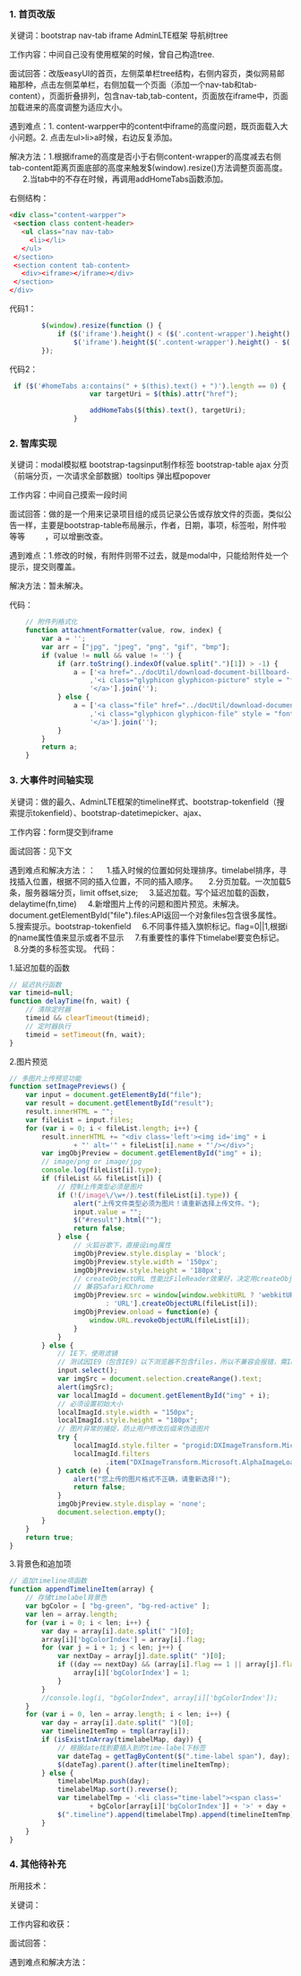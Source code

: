 ### 1. 首页改版
关键词：bootstrap nav-tab iframe AdminLTE框架 导航树tree

工作内容：中间自己没有使用框架的时候，曾自己构造tree.

面试回答：改版easyUI的首页，左侧菜单栏tree结构，右侧内容页，类似网易邮箱那种，点击左侧菜单栏，右侧加载一个页面（添加一个nav-tab和tab-content），页面折叠排列，包含nav-tab,tab-content，页面放在iframe中，页面加载进来的高度调整为适应大小。

遇到难点：1. content-warpper中的content中iframe的高度问题，既页面载入大小问题。2. 点击左ul>li>a时候，右边反复添加。

解决方法：1.根据iframe的高度是否小于右侧content-wrapper的高度减去右侧tab-content距离页面底部的高度来触发$(window).resize()方法调整页面高度。
         2.当tab中的不存在时候，再调用addHomeTabs函数添加。

右侧结构：
```html
<div class="content-warpper">
 <section class content-header>
   <ul class="nav nav-tab>
     <li></li>
   </ul>
 </section>
 <section content tab-content>
   <div><iframe></iframe></div>
 </section>
</div>
```

代码1：
```javascript
        $(window).resize(function () {
            if ($('iframe').height() < ($('.content-wrapper').height() - $('iframe').closest('section')[0].offsetTop))
                $('iframe').height($('.content-wrapper').height() - $('iframe').closest('section')[0].offsetTop)
        });
```
代码2：
```javascript
 if ($('#homeTabs a:contains(" + $(this).text() + ")').length == 0) {
                    var targetUri = $(this).attr("href");

                    addHomeTabs($(this).text(), targetUri);
                }
```
### 2. 智库实现
关键词：modal模拟框 bootstrap-tagsinput制作标签 bootstrap-table ajax 分页（前端分页，一次请求全部数据）tooltips 弹出框popover

工作内容：中间自己摸索一段时间

面试回答：做的是一个用来记录项目组的成员记录公告或存放文件的页面，类似公告一样，主要是bootstrap-table布局展示，作者，日期，事项，标签啦，附件啦等等
         ，可以增删改查。

遇到难点：1.修改的时候，有附件则带不过去，就是modal中，只能给附件处一个提示，提交则覆盖。

解决方法：暂未解决。

代码：
```javascript
    // 附件列格式化
    function attachmentFormatter(value, row, index) {
        var a = '';
        var arr = ["jpg", "jpeg", "png", "gif", "bmp"];
        if (value != null && value != '') {
            if (arr.toString().indexOf(value.split(".")[1]) > -1) {
                a = ['<a href="../docUtil/download-document-billboard-' + row['docId'] + '" title="' + value + '">'
                    ,'<i class="glyphicon glyphicon-picture" style = "font-size:30px;"></i>',
                    '</a>'].join('');
            } else {
                a = ['<a class="file" href="../docUtil/download-document-billboard-' + row['docId'] + '" title="' + value + '">'
                    ,'<i class="glyphicon glyphicon-file" style = "font-size:30px;"></i>',
                    '</a>'].join('');
            }
        }
        return a;
    }
```

### 3. 大事件时间轴实现
关键词：做的最久、AdminLTE框架的timeline样式、bootstrap-tokenfield（搜索提示tokenfield）、bootstrap-datetimepicker、ajax、

工作内容：form提交到iframe

面试回答：见下文

遇到难点和解决方法：：
      1.插入时候的位置如何处理排序。timelabel排序，寻找插入位置，根据不同的插入位置，不同的插入顺序。
      2.分页加载。一次加载5条，服务器端分页，limit offset,size;
      3.延迟加载。写个延迟加载的函数，delaytime(fn,time)
      4.新增图片上传的问题和图片预览。未解决。document.getElementById("file").files:API返回一个对象files包含很多属性。
      5.搜索提示。bootstrap-tokenfield
      6.不同事件插入旗帜标记。flag=0||1,根据i的name属性值来显示或者不显示
      7.有重要性的事件下timelabel要变色标记。
      8.分类的多标签实现。
代码：

1.延迟加载的函数
```javascript
// 延迟执行函数
var timeid=null;
function delayTime(fn, wait) {
	// 清除定时器
	timeid && clearTimeout(timeid);
	// 定时器执行
	timeid = setTimeout(fn, wait);
}
```
2.图片预览
```javascript
// 多图片上传预览功能
function setImagePreviews() {
	var input = document.getElementById("file");
	var result = document.getElementById("result");
	result.innerHTML = "";
	var fileList = input.files;
	for (var i = 0; i < fileList.length; i++) {
		result.innerHTML += "<div class='left'><img id='img" + i
				+ "' alt='" + fileList[i].name + "'/></div>";
		var imgObjPreview = document.getElementById("img" + i);
		// image/png or image/jpg
		console.log(fileList[i].type);
		if (fileList && fileList[i]) {
			// 控制上传类型必须是图片
			if (!(/image\/\w+/).test(fileList[i].type)) {
				alert("上传文件类型必须为图片！请重新选择上传文件。");
				input.value = "";
				$("#result").html("");
				return false;
			} else {
				// 火狐谷歌下，直接设img属性
				imgObjPreview.style.display = 'block';
				imgObjPreview.style.width = '150px';
				imgObjPreview.style.height = '180px';
				// createObjectURL 性能比FileReader效果好，决定用createObjectURL
				// 兼容Safari和Chrome
				imgObjPreview.src = window[window.webkitURL ? 'webkitURL'
						: 'URL'].createObjectURL(fileList[i]);
				imgObjPreview.onload = function(e) {
					window.URL.revokeObjectURL(fileList[i]);
				}
			}
		} else {
			// IE下，使用滤镜
			// 测试因IE9（包含IE9）以下浏览器不包含files，所以不兼容会报错，需IE9以上版本
			input.select();
			var imgSrc = document.selection.createRange().text;
			alert(imgSrc);
			var localImagId = document.getElementById("img" + i);
			// 必须设置初始大小
			localImagId.style.width = "150px";
			localImagId.style.height = "180px";
			// 图片异常的捕捉，防止用户修改后缀来伪造图片
			try {
				localImagId.style.filter = "progid:DXImageTransform.Microsoft.AlphaImageLoader(sizingMethod=scale)";
				localImagId.filters
						.item("DXImageTransform.Microsoft.AlphaImageLoader").src = imgSrc;
			} catch (e) {
				alert("您上传的图片格式不正确，请重新选择!");
				return false;
			}
			imgObjPreview.style.display = 'none';
			document.selection.empty();
		}
	}
	return true;
}
```
3.背景色和追加项
```javascript
// 追加timeline项函数
function appendTimelineItem(array) {
	// 存储timelabel背景色
	var bgColor = [ "bg-green", "bg-red-active" ];
	var len = array.length;
	for (var i = 0; i < len; i++) {
		var day = array[i].date.split(" ")[0];
		array[i]['bgColorIndex'] = array[i].flag;
		for (var j = i + 1; j < len; j++) {
			var nextDay = array[j].date.split(" ")[0];
			if ((day == nextDay) && (array[i].flag == 1 || array[j].flag == 1)) {
				array[i]['bgColorIndex'] = 1;
			}
		}
		//console.log(i, "bgColorIndex", array[i]['bgColorIndex']);
	}
	for (var i = 0, len = array.length; i < len; i++) {
		var day = array[i].date.split(" ")[0];
		var timelineItemTmp = tmpl(array[i]);
		if (isExistInArray(timelabelMap, day)) {
			// 根据date找到要插入到的time-label下标签
			var dateTag = getTagByContent($(".time-label span"), day);
			$(dateTag).parent().after(timelineItemTmp);
		} else {
			timelabelMap.push(day);
			timelabelMap.sort().reverse();
			var timelabelTmp = '<li class="time-label"><span class='
					+ bgColor[array[i]['bgColorIndex']] + '>' + day + '</span></li>';
			$(".timeline").append(timelabelTmp).append(timelineItemTmp);
		}
	}
}
```

### 4. 其他待补充
所用技术：

关键词：

工作内容和收获：

面试回答：

遇到难点和解决方法：

